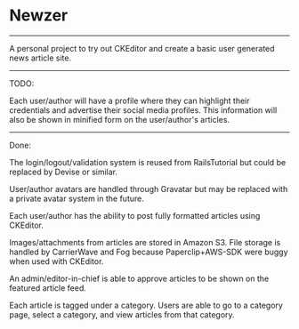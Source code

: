 # Newzer
-----

A personal project to try out CKEditor and create a basic user generated news article site.

-----

TODO:

Each user/author will have a profile where they can highlight their credentials and advertise their social media profiles. This information will also be shown in minified form on the user/author's articles.

-----

Done:

The login/logout/validation system is reused from RailsTutorial but could be replaced by Devise or similar.

User/author avatars are handled through Gravatar but may be replaced with a private avatar system in the future.

Each user/author has the ability to post fully formatted articles using CKEditor.

Images/attachments from articles are stored in Amazon S3. File storage is handled by CarrierWave and Fog because Paperclip+AWS-SDK were buggy when used with CKEditor.

An admin/editor-in-chief is able to approve articles to be shown on the featured article feed.

Each article is tagged under a category. Users are able to go to a category page, select a category, and view articles from that category.
